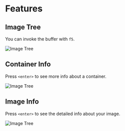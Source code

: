 # Features


## Image Tree

You can invoke the buffer with `f5`.

![Image Tree](/data/image-tree.gif)


## Container Info

Press `<enter>` to see more info about a container.

![Image Tree](/data/container-info.gif)


## Image Info

Press `<enter>` to see the detailed info about your image.

![Image Tree](/data/image-info.gif)
